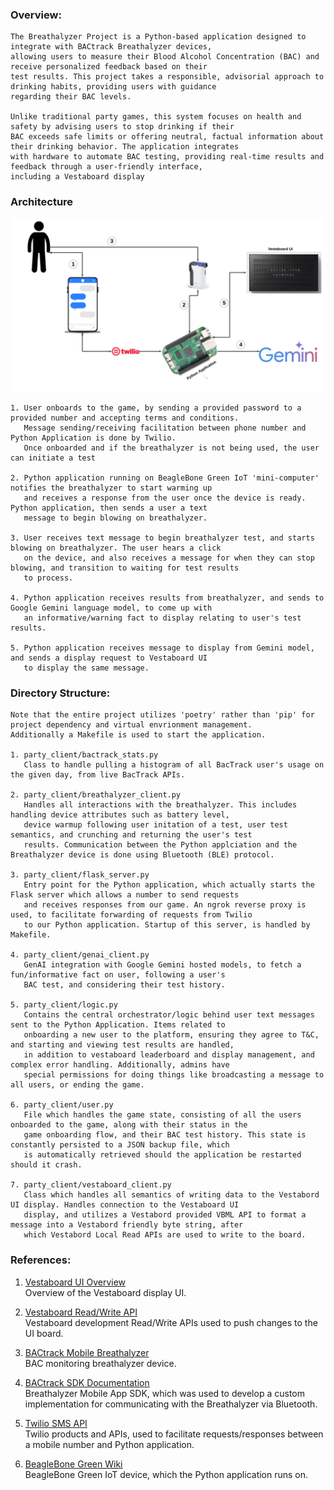 ### Overview:

    The Breathalyzer Project is a Python-based application designed to integrate with BACtrack Breathalyzer devices, 
    allowing users to measure their Blood Alcohol Concentration (BAC) and receive personalized feedback based on their 
    test results. This project takes a responsible, advisorial approach to drinking habits, providing users with guidance 
    regarding their BAC levels.

    Unlike traditional party games, this system focuses on health and safety by advising users to stop drinking if their 
    BAC exceeds safe limits or offering neutral, factual information about their drinking behavior. The application integrates 
    with hardware to automate BAC testing, providing real-time results and feedback through a user-friendly interface, 
    including a Vestaboard display

### Architecture


![](images/Vestaboard_Architecture.png?raw=true)

    1. User onboards to the game, by sending a provided password to a provided number and accepting terms and conditions.
       Message sending/receiving facilitation between phone number and Python Application is done by Twilio. 
       Once onboarded and if the breathalyzer is not being used, the user can initiate a test

    2. Python application running on BeagleBone Green IoT 'mini-computer' notifies the breathalyzer to start warming up
       and receives a response from the user once the device is ready. Python application, then sends a user a text
       message to begin blowing on breathalyzer.

    3. User receives text message to begin breathalyzer test, and starts blowing on breathalyzer. The user hears a click
       on the device, and also receives a message for when they can stop blowing, and transition to waiting for test results
       to process.

    4. Python application receives results from breathalyzer, and sends to Google Gemini language model, to come up with 
       an informative/warning fact to display relating to user's test results.

    5. Python application receives message to display from Gemini model, and sends a display request to Vestaboard UI
       to display the same message.
    

### Directory Structure:
    
    Note that the entire project utilizes 'poetry' rather than 'pip' for project dependency and virtual envrionment management.
    Additionally a Makefile is used to start the application.

    1. party_client/bactrack_stats.py 
       Class to handle pulling a histogram of all BacTrack user's usage on the given day, from live BacTrack APIs.

    2. party_client/breathalyzer_client.py
       Handles all interactions with the breathalyzer. This includes handling device attributes such as battery level, 
       device warmup following user initation of a test, user test semantics, and crunching and returning the user's test
       results. Communication between the Python applciation and the Breathalyzer device is done using Bluetooth (BLE) protocol.

    3. party_client/flask_server.py
       Entry point for the Python application, which actually starts the Flask server which allows a number to send requests
       and receives responses from our game. An ngrok reverse proxy is used, to facilitate forwarding of requests from Twilio
       to our Python application. Startup of this server, is handled by Makefile.

    4. party_client/genai_client.py
       GenAI integration with Google Gemini hosted models, to fetch a fun/informative fact on user, following a user's
       BAC test, and considering their test history.

    5. party_client/logic.py
       Contains the central orchestrator/logic behind user text messages sent to the Python Application. Items related to 
       onboarding a new user to the platform, ensuring they agree to T&C, and starting and viewing test results are handled, 
       in addition to vestaboard leaderboard and display management, and complex error handling. Additionally, admins have
       special permissions for doing things like broadcasting a message to all users, or ending the game.

    6. party_client/user.py
       File which handles the game state, consisting of all the users onboarded to the game, along with their status in the 
       game onboarding flow, and their BAC test history. This state is constantly persisted to a JSON backup file, which
       is automatically retrieved should the application be restarted should it crash.

    7. party_client/vestaboard_client.py
       Class which handles all semantics of writing data to the Vestabord UI display. Handles connection to the Vestaboard UI 
       display, and utilizes a Vestabord provided VBML API to format a message into a Vestabord friendly byte string, after
       which Vestabord Local Read APIs are used to write to the board.

### References: 

1. [Vestaboard UI Overview](https://www.vestaboard.com/)  
   Overview of the Vestaboard display UI.

2. [Vestaboard Read/Write API](https://docs.vestaboard.com/docs/read-write-api/introduction)  
   Vestaboard development Read/Write APIs used to push changes to the UI board.

3. [BACtrack Mobile Breathalyzer](https://www.bactrack.com/products/bactrack-mobile-smartphone-breathalyzer?srsltid=AfmBOoqe8dASnrp5PrzMlx8phhVCQHJWeKD_RdcxZNXygIoKSw4kIt-N)  
   BAC monitoring breathalyzer device.

4. [BACtrack SDK Documentation](https://developer.bactrack.com/breathalyzer_sdk/documentation)  
   Breathalyzer Mobile App SDK, which was used to develop a custom implementation for communicating with the Breathalyzer via Bluetooth.

5. [Twilio SMS API](https://www.twilio.com/en-us/messaging/channels/sms)  
   Twilio products and APIs, used to facilitate requests/responses between a mobile number and Python application.

6. [BeagleBone Green Wiki](https://wiki.seeedstudio.com/BeagleBone_Green/)  
   BeagleBone Green IoT device, which the Python application runs on.